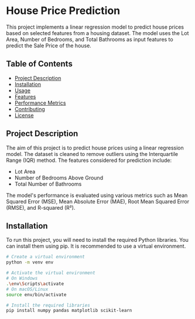 # House Price Prediction

This project implements a linear regression model to predict house prices based on selected features from a housing dataset. The model uses the Lot Area, Number of Bedrooms, and Total Bathrooms as input features to predict the Sale Price of the house.

## Table of Contents

- [Project Description](#project-description)
- [Installation](#installation)
- [Usage](#usage)
- [Features](#features)
- [Performance Metrics](#performance-metrics)
- [Contributing](#contributing)
- [License](#license)

## Project Description

The aim of this project is to predict house prices using a linear regression model. The dataset is cleaned to remove outliers using the Interquartile Range (IQR) method. The features considered for prediction include:

- Lot Area
- Number of Bedrooms Above Ground
- Total Number of Bathrooms

The model's performance is evaluated using various metrics such as Mean Squared Error (MSE), Mean Absolute Error (MAE), Root Mean Squared Error (RMSE), and R-squared (R²).

## Installation

To run this project, you will need to install the required Python libraries. You can install them using pip. It is recommended to use a virtual environment.

```bash
# Create a virtual environment
python -m venv env

# Activate the virtual environment
# On Windows
.\env\Scripts\activate
# On macOS/Linux
source env/bin/activate

# Install the required libraries
pip install numpy pandas matplotlib scikit-learn

